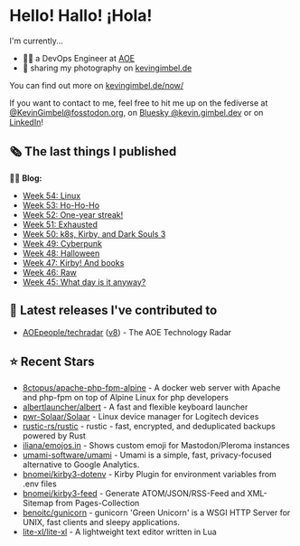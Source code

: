 # Hello! Hallo! ¡Hola!

I'm currently...
- 👨‍💻 a DevOps Engineer at [AOE](https://aoe.com)
- 📸 sharing my photography on [kevingimbel.de](https://kevingimbel.de/photography)

You can find out more on [kevingimbel.de/now/](https://kevingimbel.de/now/)

If you want to contact to me, feel free to hit me up on the fediverse at [@KevinGimbel@fosstodon.org](https://fosstodon.org/@KevinGimbel), on [Bluesky @kevin.gimbel.dev](https://bsky.app/profile/kevin.gimbel.dev) or on [LinkedIn](https://www.linkedin.com/in/kevingimbel/)!

## 🗞 The last things I published

🧑‍💻 **Blog:**

- [Week 54: Linux](https://kevingimbel.de/blog/2024/12/week-54-linux/)
- [Week 53: Ho-Ho-Ho](https://kevingimbel.de/blog/2024/12/week-53-ho-ho-ho/)
- [Week 52: One-year streak!](https://kevingimbel.de/blog/2024/11/week-52-one-year-streak/)
- [Week 51: Exhausted](https://kevingimbel.de/blog/2024/11/week-51-exhausted/)
- [Week 50: k8s, Kirby, and Dark Souls 3](https://kevingimbel.de/blog/2024/11/week-50-k8s-kirby-and-dark-souls-3/)
- [Week 49: Cyberpunk](https://kevingimbel.de/blog/2024/11/week-49-cyberpunk/)
- [Week 48: Halloween](https://kevingimbel.de/blog/2024/11/week-48-halloween/)
- [Week 47: Kirby! And books](https://kevingimbel.de/blog/2024/10/week-47-kirby-and-books/)
- [Week 46: Raw](https://kevingimbel.de/blog/2024/10/week-46-raw/)
- [Week 45: What day is it anyway?](https://kevingimbel.de/blog/2024/10/week-45-what-day-is-it-anyway/)

## 🔭 Latest releases I've contributed to

- [AOEpeople/techradar](https://github.com/AOEpeople/techradar) ([v8](https://github.com/AOEpeople/techradar/releases/tag/v8)) - The AOE Technology Radar

## ⭐ Recent Stars

- [8ctopus/apache-php-fpm-alpine](https://github.com/8ctopus/apache-php-fpm-alpine) - A docker web server with Apache and php-fpm on top of Alpine Linux for php developers
- [albertlauncher/albert](https://github.com/albertlauncher/albert) - A fast and flexible keyboard launcher
- [pwr-Solaar/Solaar](https://github.com/pwr-Solaar/Solaar) - Linux device manager for Logitech devices
- [rustic-rs/rustic](https://github.com/rustic-rs/rustic) - rustic - fast, encrypted, and deduplicated backups powered by Rust
- [iliana/emojos.in](https://github.com/iliana/emojos.in) - Shows custom emoji for Mastodon/Pleroma instances
- [umami-software/umami](https://github.com/umami-software/umami) - Umami is a simple, fast, privacy-focused alternative to Google Analytics.
- [bnomei/kirby3-dotenv](https://github.com/bnomei/kirby3-dotenv) - Kirby Plugin for environment variables from .env files
- [bnomei/kirby3-feed](https://github.com/bnomei/kirby3-feed) - Generate ATOM/JSON/RSS-Feed and XML-Sitemap from Pages-Collection
- [benoitc/gunicorn](https://github.com/benoitc/gunicorn) - gunicorn &#39;Green Unicorn&#39; is a WSGI HTTP Server for UNIX, fast clients and sleepy applications.
- [lite-xl/lite-xl](https://github.com/lite-xl/lite-xl) - A lightweight text editor written in Lua

